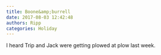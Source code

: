 ```yaml
---
title: Boone&amp;burrell
date: 2017-08-03 12:42:48
authors: Ripp
categories: Holiday
---
```


 I heard Trip and Jack were getting plowed at plow last week.
